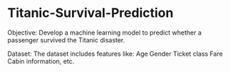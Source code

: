 # Titanic-Survival-Prediction

Objective:
Develop a machine learning model to predict whether a passenger survived the Titanic disaster.

Dataset:
The dataset includes features like:
Age
Gender
Ticket class
Fare
Cabin information, etc.
